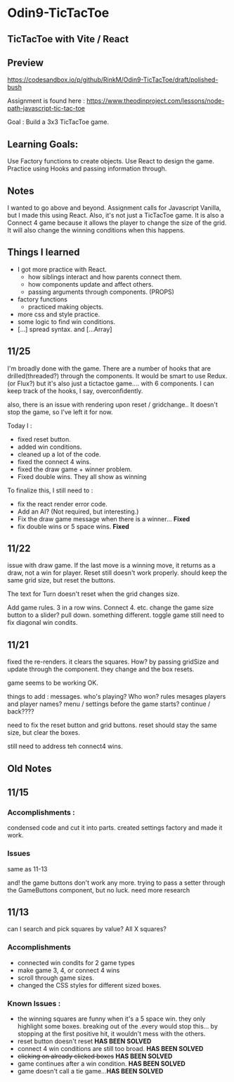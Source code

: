 # Odin9-TicTacToe
## TicTacToe with Vite / React

## Preview 
https://codesandbox.io/p/github/RinkM/Odin9-TicTacToe/draft/polished-bush

Assignment is found here : https://www.theodinproject.com/lessons/node-path-javascript-tic-tac-toe

Goal : Build a 3x3 TicTacToe game. 

## Learning Goals:
Use Factory functions to create objects.
Use React to design the game.  Practice using Hooks and passing information through.

## Notes 
I wanted to go above and beyond.  Assignment calls for Javascript Vanilla, but I made this using React. Also, it's not just a TicTacToe game.  It is also a Connect 4 game because it allows the player to change the size of the grid. It will also change the winning conditions when this happens. 

## Things I learned
* I got more practice with React.  
  - how siblings interact and how parents connect them.
  - how components update and affect others. 
  - passing arguments through components. (PROPS)
* factory functions 
  - practiced making objects. 
* more css and style practice.
* some logic to find win conditions.
* [...] spread syntax.  and [...Array]




## 11/25

I'm broadly done with the game. 
There are a number of hooks that are drilled(threaded?) through the components. It would be smart to use Redux.  (or Flux?)
but it's also just a tictactoe game....  with 6 components.  I can keep track of the hooks, I say, overconfidently.

also, there is an issue with rendering upon reset / gridchange..   It doesn't stop the game, so I've left it for now.


 Today I : 

* fixed reset button. 
* added win conditions.
* cleaned up a lot of the code. 
* fixed the connect 4 wins.  
* fixed the draw game + winner problem.
* Fixed double wins.  They all show as winning

To finalize this, I still need to : 

* fix the react render error code.
* Add an AI?   (Not required, but interesting.)
* Fix the draw game message when there is a winner... **Fixed**
* fix double wins or 5 space wins.   **Fixed**








## 11/22
issue with draw game.  If the last move is a winning move, it returns as a draw, not a win for player.
Reset still doesn't work properly.    should keep the same grid size, but reset the buttons. 

The text for Turn doesn't reset when the grid changes size. 

Add game rules. 3 in a row wins. Connect 4. etc. 
change the game size button to a slider?  pull down.  something different. toggle game
still need to fix diagonal win condits. 



## 11/21
fixed the re-renders. it clears the squares. How? by passing gridSize and update through the component.   they change and the box resets.

game seems to be working OK.   

things to add : messages. who's playing?  Who won?  rules mesages
players and player names?
menu / settings before the game starts?
continue / back????




need to fix the reset button and grid buttons.    reset should stay the same size, but clear the boxes. 

still need to address teh connect4 wins. 




## Old Notes
## 11/15
### Accomplishments :
condensed code and cut it into parts.
created settings factory and made it work.

### Issues 
same as 11-13 

and!  the game buttons don't work any more.  trying to pass a setter through the GameButtons component, but no luck.   need more research

## 11/13

can I search and pick squares by value?  All X squares?
### Accomplishments 
* connected win condits for 2 game types
* make game 3, 4, or connect 4 wins
* scroll through game sizes.
* changed the CSS styles for different sized boxes. 

### Known Issues :

* the winning squares are funny when it's a 5 space win.  they only highlight some boxes. breaking out of the .every would stop this... by stopping at the first positive hit, it wouldn't mess with the others.   
* reset button doesn't reset **HAS BEEN SOLVED**
* connect 4 win conditions are still too broad.  **HAS BEEN SOLVED**
* ~~clicking on already clicked boxes~~ **HAS BEEN SOLVED**
* game continues after a win condition. **HAS BEEN SOLVED**
* game doesn't call a tie game...**HAS BEEN SOLVED**





